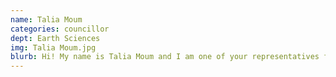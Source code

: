 ```yaml
---
name: Talia Moum
categories: councillor
dept: Earth Sciences
img: Talia Moum.jpg
blurb: Hi! My name is Talia Moum and I am one of your representatives for earth sciences on the Carleton Student Science Society! I am in my second year in the earth sciences program and this is my first year on the council! I am a camp counselor, a lifeguard and a dog person. I look forward to the year ahead and working with all these amazing people.
---
```

